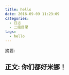 ```yaml
---
title: hello
date: 2016-09-09 11:23:09
categories:
  - 日志
  - 二级目录
tags:
  - hello
---
```


摘要:
<!--more-->

正文: 你们都好米娜！
---
